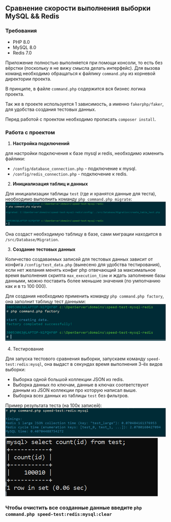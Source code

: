 ## Сравнение скорости выполнения выборки MySQL && Redis

### Требования
- PHP 8.0
- MySQL 8.0
- Redis 7.0

Приложение полностью выполняется при помощи консоли, то есть без вёрстки (поскольку я не вижу смысла делать интерфейс).
Для вызова команд необходимо обращаться к файлику `command.php` из корневой директории проекта.

В принципе, в файле `command.php` содержится вся бизнес логика проекта.

Так же в проекте используется 1 зависимость, а именно `fakerphp/faker`, для удобства создания тестовых данных.

Перед работой с проектом необходимо прописать `composer install`.
### Работа с проектом

1. **Настройка подключений**

для настройки подключения к базе mysql и redis, необходимо изменить файлики:
- `/config/database_connection.php` - подключение к mysql.
- `/config/redis_connection.php` - подключение к redis.


2. **Инициализация таблиц и данных**

Для инициализации таблицы `test` (где и хранятся данные для теста), необходимо выполнить команду `php command.php migrate`:
![img.png](img.png)

Она создаст необходимую таблицу в базе, сами миграции находится в `/src/Database/Migration`.

3. **Создание тестовых данных**

Количество создаваемых записей для тестовых данных зависит от конфига `/config/test_data.php` (вынесено для удобства тестирования),
если нет желания менять конфиг php отвечающий за максимальное время выполнения скрипта `max_execution_time` и ждать заполнение
базы данными, можно поставить более меньшие значения (по умполчанию как и в тз 100 000).

Для создания необходимо применить команду `php command.php factory`, она заполнит таблицу тест данными:
![img_1.png](img_1.png)

4. Тестирование

Для запуска тестового сравнения выборки, запускаем команду `speed-test:redis:mysql`, она выдаст в секундах время выполнения
3-ёх видов выборки:
- Выборка одной большой коллекции JSON из redis.
- Выборка данных по ключам, данные в ключах соответствуют данным из JSON коллекции про которую написал выше.
- Выборка всех данных из таблицы `test` без фильтров.

Пример результата теста (на 100к записей):
![img_4.png](img_4.png)
![img_5.png](img_5.png)

### Чтобы очистить все созданные данные введите `php command.php speed-test:redis:mysql:clear`